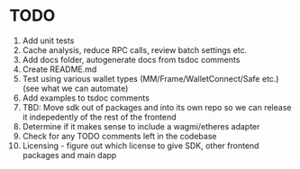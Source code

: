 # TODO

1. Add unit tests
2. Cache analysis, reduce RPC calls, review batch settings etc.
3. Add docs folder, autogenerate docs from tsdoc comments
4. Create README.md
5. Test using various wallet types (MM/Frame/WalletConnect/Safe etc.) (see what we can automate)
6. Add examples to tsdoc comments
7. TBD: Move sdk out of packages and into its own repo so we can release it indepedently of the rest of the frontend
8. Determine if it makes sense to include a wagmi/etheres adapter
9. Check for any TODO comments left in the codebase
10. Licensing - figure out which license to give SDK, other frontend packages and main dapp
